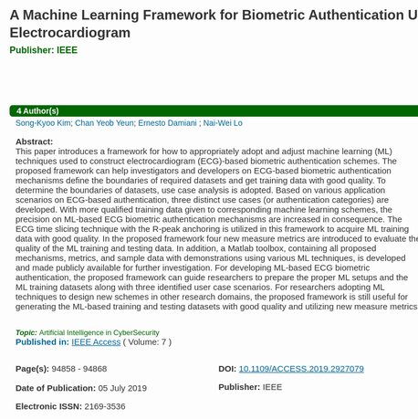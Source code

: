 
<div _ngcontent-c6="" class="document-header-breadcrumbs-container col-12" style="box-sizing: border-box; position: relative; width: 939.203px; min-height: 1px; padding: 0.4rem 1rem 0.8rem; -webkit-box-flex: 0; flex: 0 0 100%; max-width: 100%; margin: 0px; font-size: 0.8em; color: rgb(51, 51, 51); font-family: sans-serif;"><div _ngcontent-c6="" class="breadcrumbs col" style="box-sizing: border-box; position: relative; width: 907.203px; min-height: 1px; padding-right: 0px; padding-left: 0px; flex-basis: 0px; -webkit-box-flex: 1; flex-grow: 1; max-width: 100%;"><a _ngcontent-c6="" class="icon-help-blue hide-mobile" href="https://ieeexplore.ieee.org/Xplorehelp/#/ieee-xplore-training/working-with-documents#interactive-html" id="help" target="blank" text="Help" title="" style="background: url(&quot;../img/sprite.png?v=1564081644846&quot;) -600px -347px no-repeat; color: rgb(0, 102, 153); cursor: pointer; width: 16px; height: 16px; display: inline-block;"></a></div></div><div _ngcontent-c6="" class="document-header-inner-container row" style="box-sizing: border-box; margin-right: 0px; margin-left: 0px; display: flex; flex-wrap: wrap; clear: both; max-width: 100%; width: 939.203px; color: rgb(51, 51, 51); font-family: sans-serif; font-size: 15px;"><div _ngcontent-c6="" class="col-12" style="box-sizing: border-box; position: relative; width: 939.203px; min-height: 1px; padding-right: 0px; padding-left: 0px; -webkit-box-flex: 0; flex: 0 0 100%; max-width: 100%;"><div _ngcontent-c6="" class="row stats-document-header" style="box-sizing: border-box; margin-right: 0px; margin-left: 0px; display: flex; flex-wrap: wrap; clear: both;"><div _ngcontent-c6="" class="row document-title-fix" style="box-sizing: border-box; margin-right: 0px; margin-left: 0px; display: flex; flex-wrap: wrap; clear: both; -webkit-box-flex: 1; flex-grow: 1; width: 939.203px;"><div _ngcontent-c6="" class="document-header-title-container col" style="box-sizing: border-box; position: relative; width: 939.203px; min-height: 1px; padding: 0.4rem 1rem 0.8rem; flex-basis: 0px; -webkit-box-flex: 1; flex-grow: 1; max-width: 100%; display: flex;"><div _ngcontent-c6="" class="left-container"><h1 _ngcontent-c6="" class="document-title" style="font-size: 1.6em; margin: 0px; line-height: 1.3;"><span _ngcontent-c6="">A Machine Learning Framework for Biometric Authentication Using Electrocardiogram</span></h1><div _ngcontent-c6="" class="u-mb-1 u-mt-05" style="margin-bottom: 1em !important; margin-top: 0.5em !important;"><div _ngcontent-c6="" class="publisher-title-tooltip black-tooltip"><span _ngcontent-c6="" class="publisher-info-label" placement="right" style="color: rgb(0, 102, 0); font-size: 1rem; font-weight: 700;">Publisher: IEEE</span></div></div></div></div></div></div></div></div><p><br></p>
<div _ngcontent-c6="" class="document-header-inner-container row" style="box-sizing: border-box; margin-right: 0px; margin-left: 0px; display: flex; flex-wrap: wrap; clear: both; max-width: 100%; width: 939.203px; color: rgb(51, 51, 51); font-family: sans-serif; font-size: 15px;"><div _ngcontent-c6="" class="col-12" style="box-sizing: border-box; position: relative; width: 939.203px; min-height: 1px; padding-right: 0px; padding-left: 0px; -webkit-box-flex: 0; flex: 0 0 100%; max-width: 100%;"><div _ngcontent-c6="" class="row stats-document-header" style="box-sizing: border-box; margin-right: 0px; margin-left: 0px; display: flex; flex-wrap: wrap; clear: both;"><div _ngcontent-c6="" class="row document-title-fix" style="box-sizing: border-box; margin-right: 0px; margin-left: 0px; display: flex; flex-wrap: wrap; clear: both; -webkit-box-flex: 1; flex-grow: 1; width: 939.203px;"><div _ngcontent-c6="" class="document-header-title-container col" style="box-sizing: border-box; position: relative; width: 939.203px; min-height: 1px; padding: 0.4rem 1rem 0.8rem; flex-basis: 0px; -webkit-box-flex: 1; flex-grow: 1; max-width: 100%; display: flex;"><div _ngcontent-c6="" class="left-container"><div _ngcontent-c6="" class="u-mb-1 u-mt-05" style="margin-bottom: 1em !important; margin-top: 0.5em !important;"><div _ngcontent-c6="" class="publisher-title-tooltip black-tooltip"><span _ngcontent-c6="" class="publisher-info-label" placement="right" style="color: rgb(0, 102, 0); font-size: 1rem; font-weight: 700;"><div _ngcontent-c6="" class="authors-banner-row-top" style="font-size: 13.92px; flex-wrap: nowrap; color: rgb(51, 51, 51); font-weight: 400;"><div _ngcontent-c6="" class="authors-count-container" style="align-items: center; border: 1px solid rgb(0, 102, 0); border-radius: 5px; color: rgb(255, 255, 255); background: rgb(0, 102, 0); font-weight: 700; display: flex; padding: 0px 0.8em; text-align: center;"><div _ngcontent-c6="" class="authors-count u-mr-02" style="font-size: 1.1em; margin-right: 0.2em !important;">4</div><div _ngcontent-c6="" class="authors-count-text">Author(s)</div></div></div><div _ngcontent-c6="" class="authors-banner-row-middle" style="overflow: hidden; color: rgb(51, 51, 51); font-size: 13.92px; font-weight: 400;"><div _ngcontent-c6="" class="authors-container stats-document-authors-banner-authorsContainer" style="padding: 0.2em 0.75em; white-space: nowrap;"><div _ngcontent-c6="" class="authors-info-container overflow-ellipsis" style="overflow: hidden; text-overflow: ellipsis;"><span _ngcontent-c6="" class="authors-info"><span _ngcontent-c6="" class="blue-tooltip"><xpl-modal _ngcontent-c6="" _nghost-c16=""><a _ngcontent-c6="" placement="bottom" triggers="hover" style="background: 0px 0px; color: rgb(0, 102, 153); cursor: pointer;"><span _ngcontent-c6="">Song-Kyoo Kim</span></a></xpl-modal></span><span _ngcontent-c6="">;&nbsp;</span></span><span _ngcontent-c6="" class="authors-info"><span _ngcontent-c6="" class="blue-tooltip"><xpl-modal _ngcontent-c6="" _nghost-c16=""><a _ngcontent-c6="" placement="bottom" triggers="hover" style="background: 0px 0px; color: rgb(0, 102, 153); cursor: pointer;"><span _ngcontent-c6="">Chan Yeob Yeun</span></a></xpl-modal></span><span _ngcontent-c6="">;&nbsp;</span></span><span _ngcontent-c6="" class="authors-info"><span _ngcontent-c6="" class="blue-tooltip"><xpl-modal _ngcontent-c6="" _nghost-c16=""><a _ngcontent-c6="" placement="bottom" triggers="hover" style="background: 0px 0px; color: rgb(0, 102, 153); cursor: pointer;"><span _ngcontent-c6="">Ernesto Damiani</span>&nbsp;</a></xpl-modal></span><span _ngcontent-c6="">;&nbsp;</span></span><span _ngcontent-c6="" class="authors-info"><span _ngcontent-c6="" class="blue-tooltip"><xpl-modal _ngcontent-c6="" _nghost-c16=""><a _ngcontent-c6="" placement="bottom" triggers="hover" style="background: 0px 0px; color: rgb(0, 102, 153); cursor: pointer;"><span _ngcontent-c6="">Nai-Wei Lo</span></a></xpl-modal></span></span></div><div _ngcontent-c6="" class="authors-info-container overflow-ellipsis" style="overflow: hidden; text-overflow: ellipsis;"><span _ngcontent-c6="" class="authors-info"><span _ngcontent-c6="" class="blue-tooltip"><xpl-modal _ngcontent-c6="" _nghost-c16=""><a _ngcontent-c6="" placement="bottom" triggers="hover" style="background: 0px 0px; color: rgb(0, 102, 153); cursor: pointer;"><span _ngcontent-c6=""><br></span></a></xpl-modal></span></span></div><div _ngcontent-c6="" class="authors-info-container overflow-ellipsis" style="overflow: hidden; text-overflow: ellipsis;"><span _ngcontent-c6="" class="authors-info"><span _ngcontent-c6="" class="blue-tooltip"><xpl-modal _ngcontent-c6="" _nghost-c16=""><a _ngcontent-c6="" placement="bottom" triggers="hover" style="background: 0px 0px; color: rgb(0, 102, 153); cursor: pointer;"><span _ngcontent-c6=""><div _ngcontent-c9="" class="abstract-text row" style="box-sizing: border-box; margin-right: 0px; margin-left: 0px; display: flex; flex-wrap: wrap; clear: both; color: rgb(51, 51, 51); font-size: 15px; white-space: normal; margin-bottom: 1em !important;"><div _ngcontent-c9="" class="col-12" style="box-sizing: border-box; position: relative; width: 711.531px; min-height: 1px; padding-right: 0px; padding-left: 0px; -webkit-box-flex: 0; flex: 0 0 100%; max-width: 100%;"><div _ngcontent-c9="" class="u-mb-1" style="margin-bottom: 1em !important;"><span _ngcontent-c9="" style="font-weight: 700;">Abstract:</span><div _ngcontent-c9="">This paper introduces a framework for how to appropriately adopt and adjust machine learning (ML) techniques used to construct electrocardiogram (ECG)-based biometric authentication schemes. The proposed framework can help investigators and developers on ECG-based biometric authentication mechanisms define the boundaries of required datasets and get training data with good quality. To determine the boundaries of datasets, use case analysis is adopted. Based on various application scenarios on ECG-based authentication, three distinct use cases (or authentication categories) are developed. With more qualified training data given to corresponding machine learning schemes, the precision on ML-based ECG biometric authentication mechanisms are increased in consequence. The ECG time slicing technique with the R-peak anchoring is utilized in this framework to acquire ML training data with good quality. In the proposed framework four new measure metrics are introduced to evaluate the quality of the ML training and testing data. In addition, a Matlab toolbox, containing all proposed mechanisms, metrics, and sample data with demonstrations using various ML techniques, is developed and made publicly available for further investigation. For developing ML-based ECG biometric authentication, the proposed framework can guide researchers to prepare the proper ML setups and the ML training datasets along with three identified user case scenarios. For researchers adopting ML techniques to design new schemes in other research domains, the proposed framework is still useful for generating the ML-based training and testing datasets with good quality and utilizing new measure metrics.</div></div></div></div><div _ngcontent-c9="" class="document-article-notes" style="color: rgb(0, 102, 0); font-family: Arial; font-size: 0.92em; white-space: normal;"><span _ngcontent-c9="" class="notes-label" style="font-style: italic; font-weight: 700;">Topic:&nbsp;</span>Artificial Intelligence in CyberSecurity</div><div _ngcontent-c9="" class="u-pb-1 stats-document-abstract-publishedIn" data-tealium_data="{&quot;docType&quot;: &quot;Journal&quot;}" style="color: rgb(51, 51, 51); font-size: 15px; white-space: normal; padding-bottom: 1em !important;"><span _ngcontent-c9="" style="font-weight: 700;">Published in:&nbsp;</span><a _ngcontent-c9="" class="stats-document-abstract-publishedIn" href="https://ieeexplore.ieee.org/xpl/RecentIssue.jsp?punumber=6287639" style="background: 0px 0px; color: rgb(0, 102, 153); cursor: pointer;">IEEE Access</a>&nbsp;<span _ngcontent-c9="">(&nbsp;<span _ngcontent-c9="">Volume: 7</span>&nbsp;)</span></div><div _ngcontent-c9="" class="row u-pt-1" style="box-sizing: border-box; margin-right: 0px; margin-left: 0px; display: flex; flex-wrap: wrap; clear: both; color: rgb(51, 51, 51); font-size: 15px; white-space: normal; outline: 0px !important; padding-top: 1em !important;"><div _ngcontent-c9="" class="col-6" style="box-sizing: border-box; position: relative; width: 355.766px; min-height: 1px; padding-right: 0px; padding-left: 0px; -webkit-box-flex: 0; flex: 0 0 50%; max-width: 50%;"><div _ngcontent-c9="" class="u-pb-1" style="padding-bottom: 1em !important;"><span _ngcontent-c9="" style="font-weight: 700;">Page(s):&nbsp;</span>94858&nbsp;<span _ngcontent-c9="">- 94868</span></div><div _ngcontent-c9="" class="u-pb-1 doc-abstract-pubdate" style="padding-bottom: 1em !important;"><span _ngcontent-c9="" style="font-weight: 700;">Date of Publication:</span>&nbsp;05 July 2019&nbsp;<a _ngcontent-c9="" aria-label="Get help with using Publication Dates" href="http://ieeexplore.ieee.org/Xplorehelp/Help_Pubdates.html" target="_blank" title="Get help with using Publication Dates" style="background: 0px 0px; color: rgb(0, 102, 153); cursor: pointer;"><i _ngcontent-c9="" class="doc-abs-pubdate-help" style="display: inline-block; background-image: url(&quot;../img/sprite.png?v=1564081644846&quot;); background-position: -600px -347px; width: 16px; height: 16px; position: relative; top: 2px;"></i></a></div><div _ngcontent-c9="" class="u-pb-1" style="padding-bottom: 1em !important;"><div _ngcontent-c9=""><div _ngcontent-c9=""><span _ngcontent-c9="" style="font-weight: 700;">Electronic ISSN:</span>&nbsp;2169-3536</div></div></div></div><div _ngcontent-c9="" class="col-6" style="box-sizing: border-box; position: relative; width: 355.766px; min-height: 1px; padding-right: 0px; padding-left: 0px; -webkit-box-flex: 0; flex: 0 0 50%; max-width: 50%; outline: 0px !important;"><div _ngcontent-c9="" class="u-pb-1 stats-document-abstract-doi" style="padding-bottom: 1em !important;"><span _ngcontent-c9="" style="font-weight: 700;">DOI:&nbsp;</span><a _ngcontent-c9="" append-to-href="?src=document" target="_blank" href="https://doi.org/10.1109/ACCESS.2019.2927079" style="background: 0px 0px; color: rgb(0, 102, 153); cursor: pointer;">10.1109/ACCESS.2019.2927079</a></div><div _ngcontent-c9="" class="u-pb-1 doc-abstract-publisher publisher-info-container black-tooltip" style="padding-bottom: 1em !important;"><span _ngcontent-c9="" style="font-weight: 700;">Publisher:</span>&nbsp;<span _ngcontent-c9="" class="publisher-info-label" placement="bottom">IEEE</span></div><div _ngcontent-c9="" class="u-pb-1 stats-document-abstract-fundedBy" style="outline: 0px !important; padding-bottom: 1em !important;"><div _ngcontent-c9="" role="button" style="cursor: pointer; outline: 0px !important;"><span _ngcontent-c9="" style="font-weight: 700;"><i _ngcontent-c9="" class="icon-caret-abstract" style="width: 12px; height: 13px; background-image: url(&quot;../img/sprite.png?v=1564081644846&quot;); background-position: -272px -247px; display: inline-block; background-repeat: no-repeat;"></i></span></div><div _ngcontent-c9="" role="button" style="cursor: pointer; outline: 0px !important;"><span _ngcontent-c9="" style="font-weight: 700;"><br></span></div><div _ngcontent-c9="" role="button" style="cursor: pointer; outline: 0px !important;"><span _ngcontent-c9="" style="font-weight: 700;"><br></span></div></div></div></div></span></a></xpl-modal></span></span></div></div></div></span></div></div></div></div></div></div></div></div><p><br></p>

